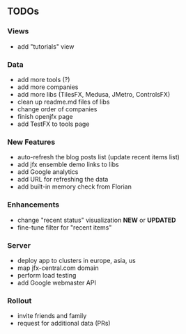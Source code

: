 ## TODOs

### Views

- add "tutorials" view

### Data
- add more tools (?)
- add more companies
- add more libs (TilesFX, Medusa, JMetro, ControlsFX)
- clean up readme.md files of libs
- change order of companies
- finish openjfx page
- add TestFX to tools page

### New Features
- auto-refresh the blog posts list (update recent items list)
- add jfx ensemble demo links to libs
- add Google analytics
- add URL for refreshing the data
- add built-in memory check from Florian

### Enhancements
- change "recent status" visualization **NEW** or **UPDATED**
- fine-tune filter for "recent items"

### Server
- deploy app to clusters in europe, asia, us
- map jfx-central.com domain
- perform load testing
- add Google webmaster API

### Rollout
- invite friends and family
- request for additional data (PRs)



